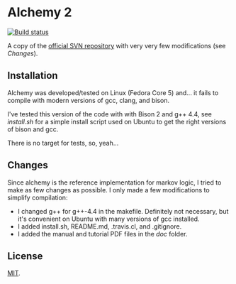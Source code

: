 Alchemy 2
=========
[![Build status](https://travis-ci.org/PhDP/alchemy2.svg?branch=master)](https://travis-ci.org/PhDP/alchemy2)

A copy of the [official SVN repository](http://code.google.com/p/alchemy-2/)
with very very few modifications (see *Changes*).

Installation
------------
Alchemy was developed/tested on Linux (Fedora Core 5) and... it fails to
compile with modern versions of gcc, clang, and bison.

I've tested this version of the code with with Bison 2 and g++ 4.4, see
*install.sh* for a simple install script used on Ubuntu to get the
right versions of bison and gcc.

There is no target for tests, so, yeah...

Changes
-------
Since alchemy is the reference implementation for markov logic, I tried to make
as few changes as possible. I only made a few modifications to simplify
compilation:

* I changed g++ for g++-4.4 in the makefile. Definitely not necessary, but it's convenient on Ubuntu with many versions of gcc installed.
* I added install.sh, README.md, .travis.cl, and .gitignore.
* I added the manual and tutorial PDF files in the *doc* folder.

License
-------
[MIT](http://opensource.org/licenses/MIT).

